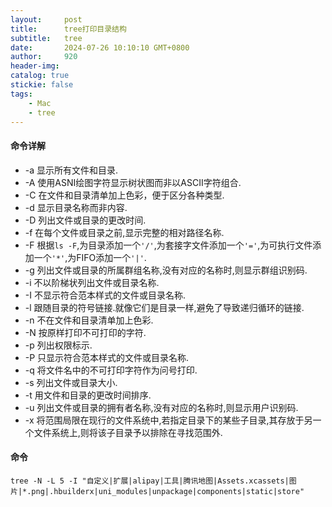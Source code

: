 ```yaml
---
layout:     post
title:      tree打印目录结构
subtitle:   tree
date:       2024-07-26 10:10:10 GMT+0800
author:     920
header-img: 
catalog: true
stickie: false
tags:
    - Mac
    - tree
---
```


#### 命令详解

- -a 显示所有文件和目录.  
- -A 使用ASNI绘图字符显示树状图而非以ASCII字符组合.  
- -C 在文件和目录清单加上色彩，便于区分各种类型.  
- -d 显示目录名称而非内容.  
- -D 列出文件或目录的更改时间.  
- -f 在每个文件或目录之前,显示完整的相对路径名称.  
- -F 根据`ls -F`,为目录添加一个`'/'`,为套接字文件添加一个`'='`,为可执行文件添加一个`'*'`,为FIFO添加一个`'|'`.  
- -g 列出文件或目录的所属群组名称,没有对应的名称时,则显示群组识别码.  
- -i 不以阶梯状列出文件或目录名称.  
- -I 不显示符合范本样式的文件或目录名称.  
- -l 跟随目录的符号链接.就像它们是目录一样,避免了导致递归循环的链接.  
- -n 不在文件和目录清单加上色彩.  
- -N 按原样打印不可打印的字符.  
- -p 列出权限标示.  
- -P 只显示符合范本样式的文件或目录名称.  
- -q 将文件名中的不可打印字符作为问号打印.  
- -s 列出文件或目录大小.  
- -t 用文件和目录的更改时间排序.  
- -u 列出文件或目录的拥有者名称,没有对应的名称时,则显示用户识别码.  
- -x 将范围局限在现行的文件系统中,若指定目录下的某些子目录,其存放于另一个文件系统上,则将该子目录予以排除在寻找范围外.  

#### 命令 
```
tree -N -L 5 -I "自定义|扩展|alipay|工具|腾讯地图|Assets.xcassets|图片|*.png|.hbuilderx|uni_modules|unpackage|components|static|store"
```